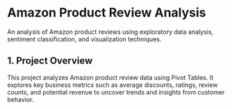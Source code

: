 # Amazon Product Review Analysis
An analysis of Amazon product reviews using exploratory data analysis, sentiment classification, and visualization techniques.

## 1. Project Overview

This project analyzes Amazon product review data using Pivot Tables. It explores key business metrics such as average discounts, ratings, review counts, and potential revenue to uncover trends and insights from customer behavior.
